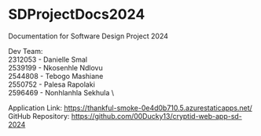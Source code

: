 # SDProjectDocs2024
Documentation for Software Design Project 2024

Dev Team: \
  2312053 - Danielle Smal \
  2539199 - Nkosenhle Ndlovu \
  2544808 - Tebogo Mashiane \
  2550752 - Palesa Rapolaki \
  2596469 - Nonhlanhla Sekhula \

Application Link: https://thankful-smoke-0e4d0b710.5.azurestaticapps.net/
GitHub Repository: https://github.com/00Ducky13/cryptid-web-app-sd-2024


